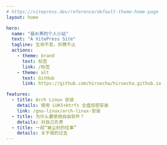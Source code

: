 ```yaml
---
# https://vitepress.dev/reference/default-theme-home-page
layout: home

hero:
  name: "昼お茶的个人小站"
  text: "A VitePress Site"
  tagline: 生命不息，折腾不止
  actions:
    - theme: brand
      text: 标签
      link: /标签
    - theme: alt
      text: GitHub
      link: https://github.com/hiruocha/hiruocha.github.io

features:
  - title: Arch Linux 安装
    details: 使用 LUKS+btrfs 全盘加密安装
    link: /gnu-linux/arch-linux-安装
  - title: 为什么要使用自由软件？
    details: 对自己负责
  - title: 一段“被尘封的往事”
    details: 关于我的过去
---
```


